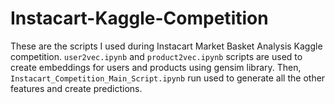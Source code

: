 # Instacart-Kaggle-Competition

These are the scripts I used during Instacart Market Basket Analysis Kaggle competition. `user2vec.ipynb` and `product2vec.ipynb` scripts are used to create embeddings for users and products using gensim library. Then, `Instacart_Competition_Main_Script.ipynb` run used to generate all the other features and create predictions.
